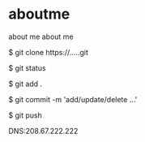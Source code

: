 # aboutme
about me
about me

$ git clone https://.....git

$ git status

$ git add .

$ git commit -m 'add/update/delete ...'

$ git push


DNS:208.67.222.222

